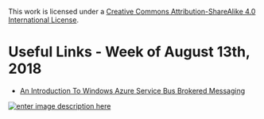 This work is licensed under a
[Creative Commons Attribution-ShareAlike 4.0 International License](http://creativecommons.org/licenses/by-sa/4.0/).

Useful Links - Week of August 13th, 2018
======

- [An Introduction To Windows Azure Service Bus Brokered Messaging](https://www.red-gate.com/simple-talk/cloud/cloud-data/an-introduction-to-windows-azure-service-bus-brokered-messaging/)

[![enter image description here](https://i.creativecommons.org/l/by-sa/4.0/80x15.png)](http://creativecommons.org/licenses/by-sa/4.0/)
